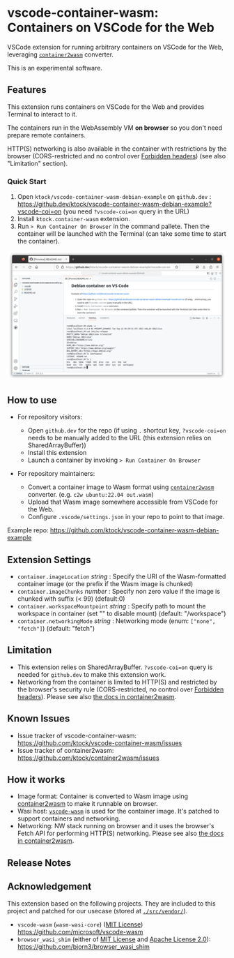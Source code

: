 # vscode-container-wasm: Containers on VSCode for the Web

VSCode extension for running arbitrary containers on VSCode for the Web, leveraging [`container2wasm`](https://github.com/ktock/container2wasm) converter.

This is an experimental software.

## Features

This extension runs containers on VSCode for the Web and provides Terminal to interact to it.

The containers run in the WebAssembly VM **on browser** so you don't need prepare remote containers.

HTTP(S) networking is also available in the container with restrictions by the browser (CORS-restricted and no control over [Forbidden headers](https://developer.mozilla.org/en-US/docs/Glossary/Forbidden_header_name)) (see also "Limitation" section).

### Quick Start

1. Open `ktock/vscode-container-wasm-debian-example` on `github.dev` : https://github.dev/ktock/vscode-container-wasm-debian-example?vscode-coi=on (you need `?vscode-coi=on` query in the URL)
2. Install `ktock.container-wasm` extension.
3. Run `> Run Container On Browser` in the command pallete. Then the container will be launched with the Terminal (can take some time to start the container).

![Debian Container on browser](./docs/vscode-container-wasm-debian.png)

## How to use

- For repository visitors:
  - Open `github.dev` for the repo (if using  `.` shortcut key, `?vscode-coi=on` needs to be manually added to the URL (this extension relies on SharedArrayBuffer))
  - Install this extension
  - Launch a container by invoking `> Run Container On Browser`

- For repository maintainers:
  - Convert a container image to Wasm format using [`container2wasm`](https://github.com/ktock/container2wasm) converter. (e.g. `c2w ubuntu:22.04 out.wasm`)
  - Upload that Wasm image somewhere accessible from VSCode for the Web.
  - Configure `.vscode/settings.json` in your repo to point to that image.

Example repo: https://github.com/ktock/vscode-container-wasm-debian-example

## Extension Settings

- `container.imageLocation` *string* : Specify the URI of the Wasm-formatted container image (or the prefix if the Wasm image is chunked)
- `container.imageChunks` *number* : Specify non zero value if the image is chunked with suffix (< 99) (default:0)
- `container.workspaceMountpoint` *string* : Specify path to mount the workspace in container (set "" to disable mount) (default: "/workspace")
- `container.networkingMode` *string* : Networking mode (enum: `["none", "fetch"]`) (default: "fetch")

## Limitation

- This extension relies on SharedArrayBuffer. `?vscode-coi=on` query is needed for `github.dev` to make this extension work.
- Networking from the container is limited to HTTP(S) and restricted by the browser's security rule (CORS-restricted, no control over [Forbidden headers](https://developer.mozilla.org/en-US/docs/Glossary/Forbidden_header_name)). Please see also [the docs in container2wasm](https://github.com/ktock/container2wasm/tree/v0.5.1/examples/networking/fetch).

## Known Issues

- Issue tracker of vscode-container-wasm: https://github.com/ktock/vscode-container-wasm/issues
- Issue tracker of container2wasm: https://github.com/ktock/container2wasm/issues

## How it works

- Image format: Container is converted to Wasm image using [container2wasm](https://github.com/ktock/container2wasm) to make it runnable on browser.
- Wasi host: [`vscode-wasm`](https://github.com/microsoft/vscode-wasm) is used for the container image. It's patched to support containers and networking.
- Networking: NW stack running on browser and it uses the browser's Fetch API for performing HTTP(S) networking. Please see also [the docs in container2wasm](https://github.com/ktock/container2wasm/tree/v0.5.1/examples/networking/fetch).

## Release Notes

<!-- ### 0.1.0 -->

<!-- Initial release -->

## Acknowledgement

This extension based on the following projects.
They are included to this project and patched for our usecase (stored at [`./src/vendor/`](./src/vendor/)).

- `vscode-wasm` (`wasm-wasi-core`) ([MIT License](https://github.com/microsoft/vscode-wasm/blob/main/LICENSE)) https://github.com/microsoft/vscode-wasm
- `browser_wasi_shim` (either of [MIT License](https://github.com/bjorn3/browser_wasi_shim/blob/main/LICENSE-MIT) and [Apache License 2.0](https://github.com/bjorn3/browser_wasi_shim/blob/main/LICENSE-APACHE)): https://github.com/bjorn3/browser_wasi_shim
